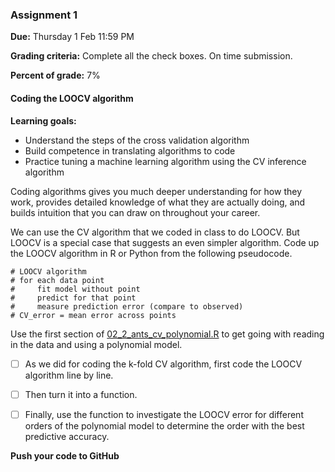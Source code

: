 ### Assignment 1

**Due:** Thursday 1 Feb 11:59 PM

**Grading criteria:** Complete all the check boxes. On time submission.

**Percent of grade:** 7%



#### Coding the LOOCV algorithm

**Learning goals:** 

* Understand the steps of the cross validation algorithm
* Build competence in translating algorithms to code
* Practice tuning a machine learning algorithm using the CV inference algorithm

Coding algorithms gives you much deeper understanding for how they work, provides detailed knowledge of what they are actually doing, and builds intuition that you can draw on throughout your career.

We can use the CV algorithm that we coded in class to do LOOCV. But LOOCV is a special case that suggests an even simpler algorithm. Code up the LOOCV algorithm in R or Python from the following pseudocode.

```
# LOOCV algorithm
# for each data point
#     fit model without point
#     predict for that point
#     measure prediction error (compare to observed)
# CV_error = mean error across points
```

Use the first section of [02_2_ants_cv_polynomial.R](02_2_ants_cv_polynomial.R) to get going with reading in the data and using a polynomial model.

- [ ] As we did for coding the k-fold CV algorithm, first code the LOOCV algorithm line by line.

- [ ] Then turn it into a function.

- [ ] Finally, use the function to investigate the LOOCV error for different orders of the polynomial model to determine the order with the best predictive accuracy.



**Push your code to GitHub**

